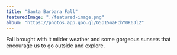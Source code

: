 ```yaml
---
title: "Santa Barbara Fall"
featuredImage: "./featured-image.png"
album: "https://photos.app.goo.gl/G5p15naFchY0K6Jl2"
---
```

Fall brought with it milder weather and some gorgeous sunsets that encourage us to go outside and explore.
